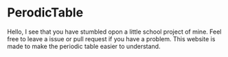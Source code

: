 # PerodicTable
Hello, I see that you have stumbled opon a little school project of mine.
Feel free to leave a issue or pull request if you have a problem.
This website is made to make the periodic table easier to understand.
